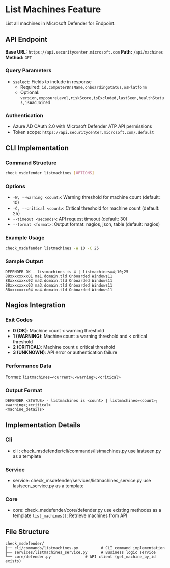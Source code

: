 # List Machines Feature

List all machines in Microsoft Defender for Endpoint.

## API Endpoint

**Base URL:** `https://api.securitycenter.microsoft.com`
**Path:** `/api/machines`
**Method:** `GET`

### Query Parameters
- `$select`: Fields to include in response
  - Required: `id,computerDnsName,onboardingStatus,osPlatform`
  - Optional: `version,exposureLevel,riskScore,isExcluded,lastSeen,healthStatus,isAadJoined`

### Authentication
- Azure AD OAuth 2.0 with Microsoft Defender ATP API permissions
- Token scope: `https://api.securitycenter.microsoft.com/.default`

## CLI Implementation

### Command Structure
```bash
check_msdefender listmachines [OPTIONS]
```

### Options
- `-W, --warning <count>`: Warning threshold for machine count (default: 10)
- `-C, --critical <count>`: Critical threshold for machine count (default: 25)
- `--timeout <seconds>`: API request timeout (default: 30)
- `--format <format>`: Output format: nagios, json, table (default: nagios)

### Example Usage
```bash
check_msdefender listmachines -W 10 -C 25
```

### Sample Output
```
DEFENDER OK - listmachines is 4 | listmachines=4;10;25
88xxxxxxxx01 ma1.domain.tld Onboarded Windows11
88xxxxxxxx02 ma2.domain.tld Onboarded Windows11
88xxxxxxxx03 ma3.domain.tld Onboarded Windows11
88xxxxxxxx04 ma4.domain.tld Onboarded Windows11
```

## Nagios Integration

### Exit Codes
- **0 (OK)**: Machine count < warning threshold
- **1 (WARNING)**: Machine count ≥ warning threshold and < critical threshold
- **2 (CRITICAL)**: Machine count ≥ critical threshold
- **3 (UNKNOWN)**: API error or authentication failure

### Performance Data
Format: `listmachines=<current>;<warning>;<critical>`

### Output Format
```
DEFENDER <STATUS> - listmachines is <count> | listmachines=<count>;<warning>;<critical>
<machine_details>
```

## Implementation Details

### Cli 
- cli : check_msdefender/cli/commands/listmachines.py
  use lastseen.py as a template

### Service 
- service:  check_msdefender/services/listmachines_service.py
  use lastseen_service.py as a template

### Core 
- core:  check_msdefender/core/defender.py
  use existing methodes as a template
  `list_machines()`: Retrieve machines from API


## File Structure
```
check_msdefender/
├── cli/commands/listmachines.py          # CLI command implementation
├── services/listmachines_service.py      # Business logic service
└── core/defender.py               # API client (get_machine_by_id exists)
```

